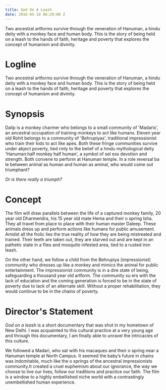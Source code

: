 ```yaml
---
title: God On A Leash
date: 2016-05-10 06:29:00 Z
---
```


Two ancestral artforms survive through the veneration of Hanuman, a hindu deity with a monkey face and human body. This is the story of being held on a leash to the hands of faith, heritage and poverty that explores the concept of humanism and divinity.

# Logline

Two ancestral artforms survive through the veneration of Hanuman, a hindu deity with a monkey face and human body. This is the story of being held on a leash to the hands of faith, heritage and poverty that explores the concept of humanism and divinity.

# Synopsis

Dalip is a monkey charmer who belongs to a small community of 'Madaris', an ancestral occupation of training monkeys to act like humans. Eleven year old Rohit belongs to a community of 'Behrupiyas', traditional impressionist who train their kids to act like apes. Both these fringe communities survive under abject poverty, tied  rmly to the belief of a hindu mythological deity 'Hanuman:half monkey half human', a symbol of sel ess devotion and strength. Both convene to perform at Hanuman temple. In a role reversal ba le between animal as human and human as animal, who would come out triumphant?

*Or is there really a triumph?*

# Concept

The film will draw parallels between the life of a captured monkey family, 20 year old Dharmendra, his 15 year old mate Hema and their o spring Isha. They all travel from place to place with their human master Daleep. These animals dress up and perform actions like humans for public amusement. Amidst all the frolic lies the true reality of how they are being mistreated and trained. Their teeth are taken out, they are starved out and are kept in an pathetic state in a flies and mosquito infested area, tied to a rusted iron leash.

On the other hand, we follow a child from the Behrupiya (impressionist) community who dresses up like a monkey and mimics the animal for public entertainment. The impressionist community is in a dire state of being, safeguarding a thousand year old artform. The community su ers with the lack of education and the coming generation is forced to be in the state of poverty due to lack of an alternate skill. Without a proper rehabilitation, they would continue to be in the chains of poverty.

# Director's Statement

*God on a leash* is a short documentary that was shot in my hometown of New Delhi. I was acquainted to this cultural practice at a very young age and through this documentary, I am finally able to unravel the intricacies of this culture.

We followed a Madari, who sat with his macaques and their o spring near a Hanuman temple at North Campus. It seemed the baby’s future in chains was indomitable, much like the o springs of the ancestral impressionists community.It created a cruel euphemism about our ignorance, the way we choose to live our lives, follow our traditions and practice our faith.
The film is a window to a highly embellished niche world with a contrastingly unembellished human experience.
